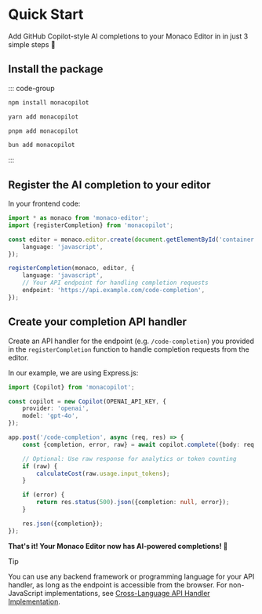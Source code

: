 # Quick Start

Add GitHub Copilot-style AI completions to your Monaco Editor in in just 3 simple steps 🚀

## Install the package

::: code-group

```bash [npm]
npm install monacopilot
```

```bash [yarn]
yarn add monacopilot
```

```bash [pnpm]
pnpm add monacopilot
```

```bash [bun]
bun add monacopilot
```

:::

## Register the AI completion to your editor

In your frontend code:

```typescript
import * as monaco from 'monaco-editor';
import {registerCompletion} from 'monacopilot';

const editor = monaco.editor.create(document.getElementById('container'), {
    language: 'javascript',
});

registerCompletion(monaco, editor, {
    language: 'javascript',
    // Your API endpoint for handling completion requests
    endpoint: 'https://api.example.com/code-completion',
});
```

## Create your completion API handler

Create an API handler for the endpoint (e.g. `/code-completion`) you provided in the `registerCompletion` function to handle completion requests from the editor.

In our example, we are using Express.js:

```typescript
import {Copilot} from 'monacopilot';

const copilot = new Copilot(OPENAI_API_KEY, {
    provider: 'openai',
    model: 'gpt-4o',
});

app.post('/code-completion', async (req, res) => {
    const {completion, error, raw} = await copilot.complete({body: req.body});

    // Optional: Use raw response for analytics or token counting
    if (raw) {
        calculateCost(raw.usage.input_tokens);
    }

    if (error) {
        return res.status(500).json({completion: null, error});
    }

    res.json({completion});
});
```

**That's it! Your Monaco Editor now has AI-powered completions! 🎉**

> [!TIP]
> You can use any backend framework or programming language for your API handler, as long as the endpoint is accessible from the browser. For non-JavaScript implementations, see [Cross-Language API Handler Implementation](/advanced/cross-language).
